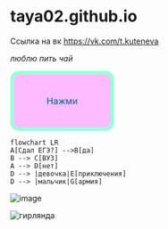 # taya02.github.io
Ссылка на вк https://vk.com/t.kuteneva

*люблю пить чай*

<style>
.button_1670306201441 {
    display: inline-block !important;
    text-decoration: none !important;
    background-color: #ffbdff !important;
    color: #006089 !important;
    border: 7px solid #9bffda !important;
    border-radius: 15px !important;
    font-size: 16px !important;
    padding: 37px 58px !important; 
    transition: all 0.8s ease !important;
}
.button_1670306201441:hover{
    text-decoration: none !important; 
    background-color: #ff2727 !important;
    color: #362f2f !important;
    border-color: #7ea0ae !important;
}
</style>
<a href="https://github.com/taya02/taya02.github.io" class="button_1670306201441" target="_blank">
  Нажми
</a>

```mermaid
flowchart LR
A[Сдал ЕГЭ?] -->B[да]
B --> C[ВУЗ]
A --> D[нет]
D --> |девочка|E[приключения]
D --> |мальчик|G[армия]
```
![image](https://user-images.githubusercontent.com/114468700/207240015-a8fc23b7-34e2-4c82-9132-c2943882d771.png)


![гирлянда](https://user-images.githubusercontent.com/114468700/207239250-20589150-1da0-4bc4-a6ce-3a843baca41c.png)


